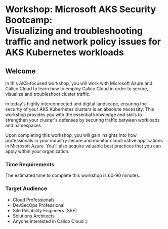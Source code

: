 # Workshop: Microsoft AKS Security Bootcamp: </br> Visualizing and troubleshooting traffic and network policy issues for AKS Kubernetes workloads

## Welcome

In this AKS-focused workshop, you will work with Microsoft Azure and Calico Cloud to learn how to employ Calico Cloud in order to secure, visualize and troubleshoot cluster traffic.

In today's highly interconnected and digital landscape, ensuring the security of your AKS Kubernetes clusters is an absolute necessity. This workshop provides you with the essential knowledge and skills to strengthen your cluster's defenses by securing traffic between workloads and namespaces.

Upon completing this workshop, you will gain insights into how professionals in your industry secure and monitor cloud-native applications in Microsoft Azure. You'll also acquire valuable best practices that you can apply within your organization.

### Time Requirements

The estimated time to complete this workshop is 60-90 minutes.

### Target Audience

- Cloud Professionals
- DevSecOps Professional
- Site Reliability Engineers (SRE)
- Solutions Architects
- Anyone interested in Calico Cloud :)
